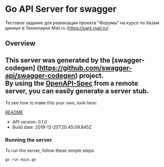 # Go API Server for swagger

Тестовое задание для реализации проекта \"Форумы\" на курсе по базам данных в Технопарке Mail.ru (https://park.mail.ru). 

## Overview
This server was generated by the [swagger-codegen]
(https://github.com/swagger-api/swagger-codegen) project.  
By using the [OpenAPI-Spec](https://github.com/OAI/OpenAPI-Specification) from a remote server, you can easily generate a server stub.  
-

To see how to make this your own, look here:

[README](https://github.com/swagger-api/swagger-codegen/blob/master/README.md)

- API version: 0.1.0
- Build date: 2019-12-20T20:45:09.845Z


### Running the server
To run the server, follow these simple steps:

```
go run main.go
```

